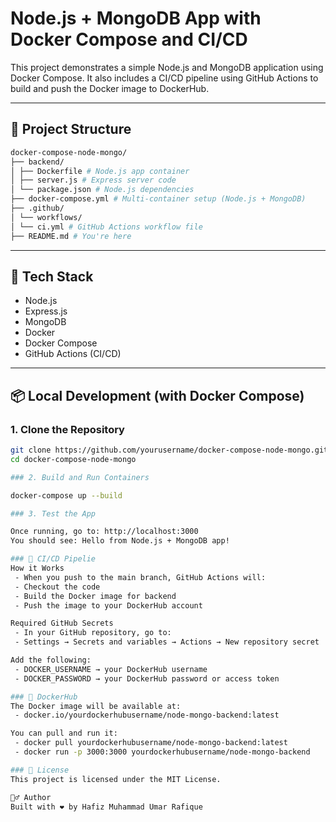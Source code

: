 # Node.js + MongoDB App with Docker Compose and CI/CD

This project demonstrates a simple Node.js and MongoDB application using Docker Compose. It also includes a CI/CD pipeline using GitHub Actions to build and push the Docker image to DockerHub.

---

## 📁 Project Structure
```bash
docker-compose-node-mongo/
├── backend/
│ ├── Dockerfile # Node.js app container
│ ├── server.js # Express server code
│ └── package.json # Node.js dependencies
├── docker-compose.yml # Multi-container setup (Node.js + MongoDB)
├── .github/
│ └── workflows/
│ └── ci.yml # GitHub Actions workflow file
├── README.md # You're here
```

---

## 🚀 Tech Stack

- Node.js
- Express.js
- MongoDB
- Docker
- Docker Compose
- GitHub Actions (CI/CD)

---

## 📦 Local Development (with Docker Compose)

### 1. Clone the Repository

```bash
git clone https://github.com/yourusername/docker-compose-node-mongo.git
cd docker-compose-node-mongo

### 2. Build and Run Containers

docker-compose up --build

### 3. Test the App

Once running, go to: http://localhost:3000
You should see: Hello from Node.js + MongoDB app!

### 🔁 CI/CD Pipelie 
How it Works
 - When you push to the main branch, GitHub Actions will:
 - Checkout the code
 - Build the Docker image for backend
 - Push the image to your DockerHub account

Required GitHub Secrets
 - In your GitHub repository, go to:
 - Settings → Secrets and variables → Actions → New repository secret

Add the following:
 - DOCKER_USERNAME → your DockerHub username
 - DOCKER_PASSWORD → your DockerHub password or access token

### 🐳 DockerHub
The Docker image will be available at:
 - docker.io/yourdockerhubusername/node-mongo-backend:latest

You can pull and run it:
 - docker pull yourdockerhubusername/node-mongo-backend:latest
 - docker run -p 3000:3000 yourdockerhubusername/node-mongo-backend

### 📄 License
This project is licensed under the MIT License.

🙋‍♂️ Author
Built with ❤️ by Hafiz Muhammad Umar Rafique


